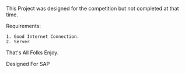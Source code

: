 This Project was designed for the competition but not completed at that time.


Requirements:

	1. Good Internet Connection.
	2. Server


That's All Folks Enjoy.


Designed For SAP
